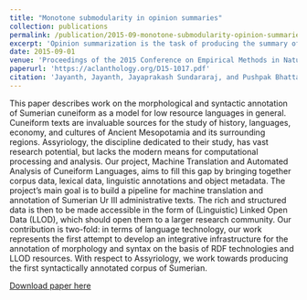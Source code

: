 ```yaml
---
title: "Monotone submodularity in opinion summaries"
collection: publications
permalink: /publication/2015-09-monotone-submodularity-opinion-summaries
excerpt: 'Opinion summarization is the task of producing the summary of a text, such that the summary also preserves the sentiment of the text. Opinion Summarization is thus a trade-off between summarization and sentiment analysis. The demand of compression may drop sentiment bearing sentences, and the demand of sentiment detection may bring in redundant sentences. We harness the power of submodularity to strike a balance between two conflicting requirements. We investigate an incipient class of submodular functions for the problem, and a partial enumeration based greedy algorithm that has performance guarantee of 63%. Our functions generate summaries such that there is good correlation between document sentiment and summary sentiment along with good ROUGE score, which outperforms thestate-of-the-art algorithms.'
date: 2015-09-01
venue: 'Proceedings of the 2015 Conference on Empirical Methods in Natural Language Processing'
paperurl: 'https://aclanthology.org/D15-1017.pdf'
citation: 'Jayanth, Jayanth, Jayaprakash Sundararaj, and Pushpak Bhattacharyya. "Monotone submodularity in opinion summaries." In Proceedings of the 2015 Conference on Empirical Methods in Natural Language Processing, pp. 169-178. 2015.'
---
```

This paper describes work on the morphological and syntactic annotation of Sumerian cuneiform as a model for low resource languages in general. Cuneiform texts are invaluable sources for the study of history, languages, economy, and cultures of Ancient Mesopotamia and its surrounding regions. Assyriology, the discipline dedicated to their study, has vast research potential, but lacks the modern means for computational processing and analysis. Our project, Machine Translation and Automated Analysis of Cuneiform Languages, aims to fill this gap by bringing together corpus data, lexical data, linguistic annotations and object metadata. The project’s main goal is to build a pipeline for machine translation and annotation of Sumerian Ur III administrative texts. The rich and structured data is then to be made accessible in the form of (Linguistic) Linked Open Data (LLOD), which should open them to a larger research community. Our contribution is two-fold: in terms of language technology, our work represents the first attempt to develop an integrative infrastructure for the annotation of morphology and syntax on the basis of RDF technologies and LLOD resources. With respect to Assyriology, we work towards producing the first syntactically annotated corpus of Sumerian.

[Download paper here](https://aclanthology.org/D15-1017.pdf)